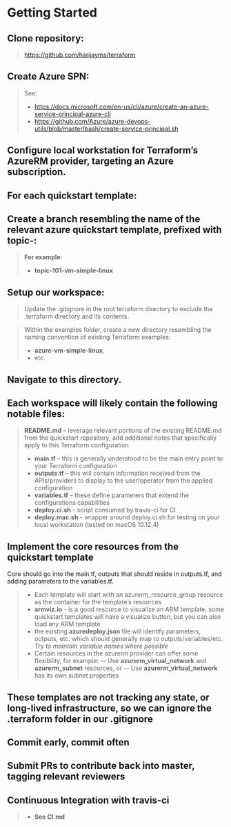 Getting Started
===================


## Clone repository:
> https://github.com/harijayms/terraform

## Create Azure SPN:
> See:
> - https://docs.microsoft.com/en-us/cli/azure/create-an-azure-service-principal-azure-cli
> - https://github.com/Azure/azure-devops-utils/blob/master/bash/create-service-principal.sh



## Configure local workstation for Terraform’s AzureRM provider, targeting an Azure subscription.


For each quickstart template:
-------------

## Create a branch resembling the name of the relevant azure quickstart template, prefixed with **topic-**:

> **For example:**
>- **topic-101-vm-simple-linux**

## Setup our workspace:

> Update the .gitignore in the root terraform directory to exclude the .terraform directory and its contents.

> Within the examples folder, create a new directory resembling the naming convention of existing Terraform examples:
> - **azure-vm-simple-linux**,
> - etc.

## Navigate to this directory.

## Each workspace will likely contain the following notable files:

> **README.md** – leverage relevant portions of the existing README.md from the quickstart repository, add additional notes that specifically apply to this Terraform configuration
> - **main.tf** – this is generally understood to be the main entry point to your Terraform configuration
> - **outputs.tf** – this will contain information received from the APIs/providers to display to the user/operator from the applied configuration
> - **variables.tf** – these define parameters that extend the configurations capabilities
> - **deploy.ci.sh** - script consumed by travis-ci for CI
> - **deploy.mac.sh** - wrapper around deploy.ci.sh for testing on your local workstation (tested on macOS 10.12.4)

## Implement the core resources from the quickstart template

Core should go into the main.tf, outputs that should reside in outputs.tf, and adding parameters to the variables.tf.

> - Each template will start with an azurerm_resource_group resource as the container for the template’s resources
> - **armviz.io** - is a good resource to visualize an ARM template, some quickstart templates will have a visualize button, but you can also load any ARM template
> - the existing **azuredeploy.json** file will identify parameters, outputs, etc. which should generally map to outputs/variables/etc.
> *Try to maintain variable names where possible*
> - Certain resources in the azurerm provider can offer some flexibility, for example:
> -- Use **azurerm_virtual_network** and **azurerm_subnet** resources, or
> -- Use **azurerm_virtual_network** has its own subnet properties

## These templates are not tracking any state, or long-lived infrastructure, so we can ignore the .terraform folder in our .gitignore
## Commit early, commit often
## Submit PRs to contribute back into master, tagging relevant reviewers
## Continuous Integration with travis-ci
> - **See CI.md**
